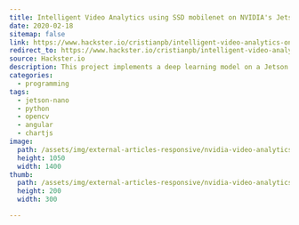 ```yaml
---
title: Intelligent Video Analytics using SSD mobilenet on NVIDIA's Jetson Nano
date: 2020-02-18
sitemap: false
link: https://www.hackster.io/cristianpb/intelligent-video-analytics-on-nvidia-jetson-nano-a5d00c
redirect_to: https://www.hackster.io/cristianpb/intelligent-video-analytics-on-nvidia-jetson-nano-a5d00c
source: Hackster.io
description: This project implements a deep learning model on a Jetson Nano to count and track people passing in front of a video camera.
categories:
  - programming
tags:
  - jetson-nano
  - python
  - opencv
  - angular
  - chartjs
image:
  path: /assets/img/external-articles-responsive/nvidia-video-analytics-4x3.jpg
  height: 1050
  width: 1400
thumb:
  path: /assets/img/external-articles-responsive/nvidia-video-analytics-thumb.jpg
  height: 200
  width: 300

---
```


